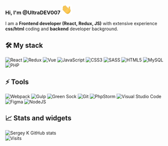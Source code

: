 ### Hi, I'm @UltraDEV007 <img src="https://github.com/systemshock89/systemshock89/raw/main/img/Hi.gif" height="32">
I am a **Frontend developer (React, Redux, JS)** with extensive experience **css/html** coding and **backend** developer background.

## 🛠️ My stack

![React](https://img.shields.io/badge/react-%2361DAFB.svg?&style=for-the-badge&logo=react&logoColor=black)
![Redux](https://img.shields.io/badge/redux-%23764ABC.svg?&style=for-the-badge&logo=redux&logoColor=white)
![Vue](https://img.shields.io/badge/vue-%2492DAFB.svg?&style=for-the-badge&logo=vue&logoColor=black)
![JavaScript](https://img.shields.io/badge/javascript-%23F7DF1E.svg?&style=for-the-badge&logo=javascript&logoColor=black)
![CSS3](https://img.shields.io/badge/css3-%231572B6.svg?&style=for-the-badge&logo=css3&logoColor=white)
![SASS](https://img.shields.io/badge/SASS-hotpink.svg?style=for-the-badge&logo=SASS&logoColor=white)
![HTML5](https://img.shields.io/badge/html5-%23E34F26.svg?&style=for-the-badge&logo=html5&logoColor=white)
![MySQL](https://img.shields.io/badge/mysql-%234479A1.svg?&style=for-the-badge&logo=mysql&logoColor=white)
![PHP](https://img.shields.io/badge/php-%23777BB4.svg?style=for-the-badge&logo=php&logoColor=white)

## ⚡ Tools
![Webpack](https://img.shields.io/badge/webpack-%238DD6F9.svg?style=for-the-badge&logo=webpack&logoColor=black)
![Gulp](https://img.shields.io/badge/GULP-%23CF4647.svg?style=for-the-badge&logo=gulp&logoColor=white)
![Green Sock](https://img.shields.io/badge/greensock-%2388CE02.svg?&style=for-the-badge&logo=greensock&logoColor=black)
![Git](https://img.shields.io/badge/git-%23F05033.svg?style=for-the-badge&logo=git&logoColor=white)
![PhpStorm](https://img.shields.io/badge/phpstorm-%23000000.svg?&style=for-the-badge&logo=phpstorm&logoColor=white)
![Visual Studio Code](https://img.shields.io/badge/Visual%20Studio%20Code-0078d7.svg?style=for-the-badge&logo=visual-studio-code&logoColor=white)
![Figma](https://img.shields.io/badge/figma-%23F24E1E.svg?style=for-the-badge&logo=figma&logoColor=white)
![NodeJS](https://img.shields.io/badge/node.js-%23339933.svg?&style=for-the-badge&logo=node.js&logoColor=white)

## 📈 Stats and widgets

![Sergey K GitHub stats](https://github-readme-stats.vercel.app/api?username=systemshock89&show_icons=true&theme=catppuccin_latte )
<br>
![Visits](https://komarev.com/ghpvc/?username=systemshock89)

<!--
**systemshock89/systemshock89** is a ✨ _special_ ✨ repository because its `README.md` (this file) appears on your GitHub profile.

Here are some ideas to get you started:

- 🔭 I’m currently working on ...
- 🌱 I’m currently learning ...
- 👯 I’m looking to collaborate on ...
- 🤔 I’m looking for help with ...
- 💬 Ask me about ...
- 📫 How to reach me: ...
- 😄 Pronouns: ...
- ⚡ Fun fact: ...
-->
